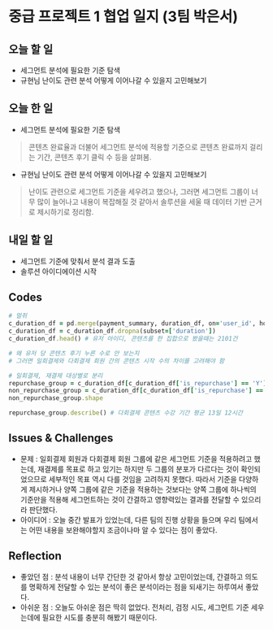 # 중급 프로젝트 1 협업 일지 (3팀 박은서)

## 오늘 할 일
* 세그먼트 분석에 필요한 기준 탐색
* 규현님 난이도 관련 분석 어떻게 이어나갈 수 있을지 고민해보기
## 오늘 한 일
* 세그먼트 분석에 필요한 기준 탐색
> 콘텐츠 완료율과 더불어 세그먼트 분석에 적용할 기준으로 콘텐츠 완료까지 걸리는 기간, 콘텐츠 후기 클릭 수 등을 살펴봄.
* 규현님 난이도 관련 분석 어떻게 이어나갈 수 있을지 고민해보기
> 난이도 관련으로 세그먼트 기준을 세우려고 했으나, 그러면 세그먼트 그룹이 너무 많이 늘어나고 내용이 복잡해질 것 같아서 솔루션을 세울 때 데이터 기반 근거로 제시하기로 정리함.
## 내일 할 일
* 세그먼트 기준에 맞춰서 분석 결과 도출
* 솔루션 아이디에이션 시작
## Codes
```ruby
# 멀쥐
c_duration_df = pd.merge(payment_summary, duration_df, on='user_id', how='left') 
c_duration_df = c_duration_df.dropna(subset=['duration']) 
c_duration_df.head() # 유저 아이디, 콘텐츠를 한 집합으로 봤을때는 2101건

# 왜 유저 당 콘텐츠 후기 누른 수로 안 보는지
# 그러면 일회결제와 다회결제 회원 간의 콘텐츠 시작 수의 차이를 고려해야 함

# 일회결제, 재결제 대상별로 분리
repurchase_group = c_duration_df[c_duration_df['is_repurchase'] == 'Y'] # 19452건
non_repurchase_group = c_duration_df[c_duration_df['is_repurchase'] == 'N'] # 18367건
non_repurchase_group.shape

repurchase_group.describe() # 다회결제 콘텐츠 수강 기간 평균 13일 12시간
```
## Issues & Challenges
* 문제 : 일회결제 회원과 다회결제 회원 그룹에 같은 세그먼트 기준을 적용하려고 했는데, 재결제를 목표로 하고 있기는 하지만 두 그룹의 분포가 다르다는 것이 확인되었으므로 세부적인 목표 역시 다를 것임을 고려하지 못했다. 따라서 기준을 다양하게 제시하거나 양쪽 그룹에 같은 기준을 적용하는 것보다는 양쪽 그룹에 하나씩의 기준만을 적용해 세그먼트하는 것이 간결하고 영향력있는 결과를 전달할 수 있으리라 판단했다.
* 아이디어 : 오늘 중간 발표가 있었는데, 다른 팀의 진행 상황을 들으며 우리 팀에서는 어떤 내용을 보완해야할지 조금이나마 알 수 있다는 점이 좋았다.
## Reflection
* 좋았던 점 : 분석 내용이 너무 간단한 것 같아서 항상 고민이었는데, 간결하고 의도를 명확하게 전달할 수 있는 분석이 좋은 분석이라는 점을 되새기는 하루여서 좋았다.
* 아쉬운 점 : 오늘도 아쉬운 점은 딱히 없었다. 전처리, 검정 시도, 세그먼트 기준 세우는데에 필요한 시도를 충분히 해봤기 때문이다.
